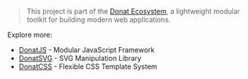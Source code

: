 > This project is part of the [Donat Ecosystem](https://github.com/sismadi), a lightweight modular toolkit for building modern web applications.

Explore more:
- [DonatJS](https://github.com/sismadi/donatjs) - Modular JavaScript Framework
- [DonatSVG](https://github.com/sismadi/donatsvg) - SVG Manipulation Library
- [DonatCSS](https://github.com/sismadi/donatcss) - Flexible CSS Template System

